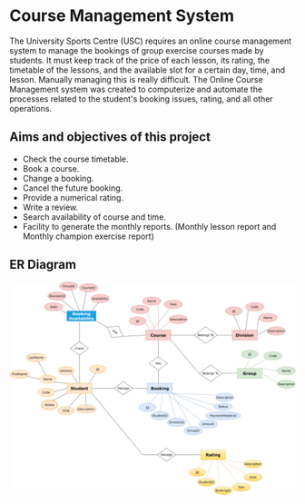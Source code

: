 # Course Management System
The University Sports Centre (USC) requires an online course management system to manage the bookings of group exercise courses made by students. 
It must keep track of the price of each lesson, its rating, the timetable of the lessons, and the available slot for a certain day, time, and lesson. 
Manually managing this is really difficult.
The Online Course Management system was created to computerize and automate the processes related to the student's booking issues, rating, and all other operations.

## Aims and objectives of this project

- Check the course timetable.
- Book a course.
- Change a booking.
- Cancel the future booking.
- Provide a numerical rating.
- Write a review.
- Search availability of course and time.
- Facility to generate the monthly reports. (Monthly lesson report and Monthly champion exercise report)

## ER Diagram
<div align="center">
  <img src="Screenshots/ERD.png"/>
</div>
 
